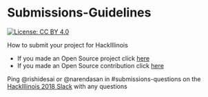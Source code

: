 # Submissions-Guidelines
[![License: CC BY 4.0](https://img.shields.io/badge/License-CC%20BY%204.0-lightgrey.svg)](http://creativecommons.org/licenses/by/4.0/)


How to submit your project for HackIllinois 

* If you made an Open Source project click [here](https://github.com/HackIllinois/Submissions-Guidelines/tree/master/create)
* If you made an Open Source contribution click [here](https://github.com/HackIllinois/Submissions-Guidelines/tree/master/contribute)

Ping @rishidesai or @narendasan in #submissions-questions on the [HackIllinois 2018 Slack](hackillinois-2018.slack.com) with any questions
